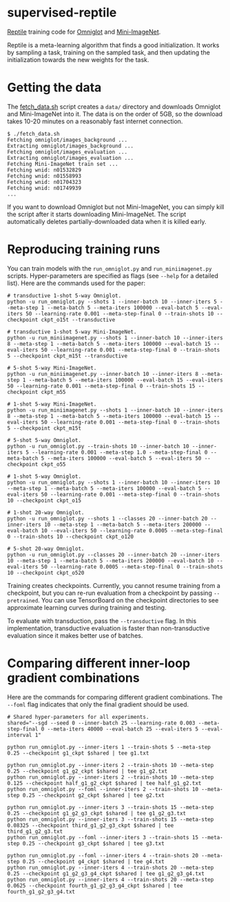 # supervised-reptile

[Reptile](https://arxiv.org/abs/1803.02999) training code for [Omniglot](https://github.com/brendenlake/omniglot) and [Mini-ImageNet](https://openreview.net/pdf?id=rJY0-Kcll).

Reptile is a meta-learning algorithm that finds a good initialization. It works by sampling a task, training on the sampled task, and then updating the initialization towards the new weights for the task.

# Getting the data

The [fetch_data.sh](fetch_data.sh) script creates a `data/` directory and downloads Omniglot and Mini-ImageNet into it. The data is on the order of 5GB, so the download takes 10-20 minutes on a reasonably fast internet connection.

```
$ ./fetch_data.sh
Fetching omniglot/images_background ...
Extracting omniglot/images_background ...
Fetching omniglot/images_evaluation ...
Extracting omniglot/images_evaluation ...
Fetching Mini-ImageNet train set ...
Fetching wnid: n01532829
Fetching wnid: n01558993
Fetching wnid: n01704323
Fetching wnid: n01749939
...
```

If you want to download Omniglot but not Mini-ImageNet, you can simply kill the script after it starts downloading Mini-ImageNet. The script automatically deletes partially-downloaded data when it is killed early.

# Reproducing training runs

You can train models with the `run_omniglot.py` and `run_miniimagenet.py` scripts. Hyper-parameters are specified as flags (see `--help` for a detailed list). Here are the commands used for the paper:

```shell
# transductive 1-shot 5-way Omniglot.
python -u run_omniglot.py --shots 1 --inner-batch 10 --inner-iters 5 --meta-step 1 --meta-batch 5 --meta-iters 100000 --eval-batch 5 --eval-iters 50 --learning-rate 0.001 --meta-step-final 0 --train-shots 10 --checkpoint ckpt_o15t --transductive

# transductive 1-shot 5-way Mini-ImageNet.
python -u run_miniimagenet.py --shots 1 --inner-batch 10 --inner-iters 8 --meta-step 1 --meta-batch 5 --meta-iters 100000 --eval-batch 15 --eval-iters 50 --learning-rate 0.001 --meta-step-final 0 --train-shots 5 --checkpoint ckpt_m15t --transductive

# 5-shot 5-way Mini-ImageNet.
python -u run_miniimagenet.py --inner-batch 10 --inner-iters 8 --meta-step 1 --meta-batch 5 --meta-iters 100000 --eval-batch 15 --eval-iters 50 --learning-rate 0.001 --meta-step-final 0 --train-shots 15 --checkpoint ckpt_m55

# 1-shot 5-way Mini-ImageNet.
python -u run_miniimagenet.py --shots 1 --inner-batch 10 --inner-iters 8 --meta-step 1 --meta-batch 5 --meta-iters 100000 --eval-batch 15 --eval-iters 50 --learning-rate 0.001 --meta-step-final 0 --train-shots 5 --checkpoint ckpt_m15t

# 5-shot 5-way Omniglot.
python -u run_omniglot.py --train-shots 10 --inner-batch 10 --inner-iters 5 --learning-rate 0.001 --meta-step 1.0 --meta-step-final 0 --meta-batch 5 --meta-iters 100000 --eval-batch 5 --eval-iters 50 --checkpoint ckpt_o55

# 1-shot 5-way Omniglot.
python -u run_omniglot.py --shots 1 --inner-batch 10 --inner-iters 10 --meta-step 1 --meta-batch 5 --meta-iters 100000 --eval-batch 5 --eval-iters 50 --learning-rate 0.001 --meta-step-final 0 --train-shots 10 --checkpoint ckpt_o15

# 1-shot 20-way Omniglot.
python -u run_omniglot.py --shots 1 --classes 20 --inner-batch 20 --inner-iters 10 --meta-step 1 --meta-batch 5 --meta-iters 200000 --eval-batch 10 --eval-iters 50 --learning-rate 0.0005 --meta-step-final 0 --train-shots 10 --checkpoint ckpt_o120

# 5-shot 20-way Omniglot.
python -u run_omniglot.py --classes 20 --inner-batch 20 --inner-iters 10 --meta-step 1 --meta-batch 5 --meta-iters 200000 --eval-batch 10 --eval-iters 50 --learning-rate 0.0005 --meta-step-final 0 --train-shots 10 --checkpoint ckpt_o520
```

Training creates checkpoints. Currently, you cannot resume training from a checkpoint, but you can re-run evaluation from a checkpoint by passing `--pretrained`. You can use TensorBoard on the checkpoint directories to see approximate learning curves during training and testing.

To evaluate with transduction, pass the `--transductive` flag. In this implementation, transductive evaluation is faster than non-transductive evaluation since it makes better use of batches.

# Comparing different inner-loop gradient combinations

Here are the commands for comparing different gradient combinations. The `--foml` flag indicates that only the final gradient should be used.

```shell
# Shared hyper-parameters for all experiments.
shared="--sgd --seed 0 --inner-batch 25 --learning-rate 0.003 --meta-step-final 0 --meta-iters 40000 --eval-batch 25 --eval-iters 5 --eval-interval 1"

python run_omniglot.py --inner-iters 1 --train-shots 5 --meta-step 0.25 --checkpoint g1_ckpt $shared | tee g1.txt

python run_omniglot.py --inner-iters 2 --train-shots 10 --meta-step 0.25 --checkpoint g1_g2_ckpt $shared | tee g1_g2.txt
python run_omniglot.py --inner-iters 2 --train-shots 10 --meta-step 0.125 --checkpoint half_g1_g2_ckpt $shared | tee half_g1_g2.txt
python run_omniglot.py --foml --inner-iters 2 --train-shots 10 --meta-step 0.25 --checkpoint g2_ckpt $shared | tee g2.txt

python run_omniglot.py --inner-iters 3 --train-shots 15 --meta-step 0.25 --checkpoint g1_g2_g3_ckpt $shared | tee g1_g2_g3.txt
python run_omniglot.py --inner-iters 3 --train-shots 15 --meta-step 0.08325 --checkpoint third_g1_g2_g3_ckpt $shared | tee third_g1_g2_g3.txt
python run_omniglot.py --foml --inner-iters 3 --train-shots 15 --meta-step 0.25 --checkpoint g3_ckpt $shared | tee g3.txt

python run_omniglot.py --foml --inner-iters 4 --train-shots 20 --meta-step 0.25 --checkpoint g4_ckpt $shared | tee g4.txt
python run_omniglot.py --inner-iters 4 --train-shots 20 --meta-step 0.25 --checkpoint g1_g2_g3_g4_ckpt $shared | tee g1_g2_g3_g4.txt
python run_omniglot.py --inner-iters 4 --train-shots 20 --meta-step 0.0625 --checkpoint fourth_g1_g2_g3_g4_ckpt $shared | tee fourth_g1_g2_g3_g4.txt

```
